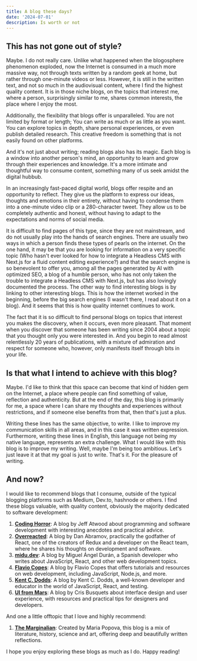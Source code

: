 ```yaml
---
title: A blog these days?
date: '2024-07-01'
description: Is worth or not
---
```


## This has not gone out of style?

Maybe. I do not really care. Unlike what happened when the blogosphere phenomenon exploded, now the Internet is consumed in a much more massive way, not through texts written by a random geek at home, but rather through one-minute videos or less. However, it is still in the written text, and not so much in the audiovisual content, where I find the highest quality content. It is in those niche blogs, on the topics that interest me, where a person, surprisingly similar to me, shares common interests, the place where I enjoy the most.

Additionally, the flexibility that blogs offer is unparalleled. You are not limited by format or length; You can write as much or as little as you want. You can explore topics in depth, share personal experiences, or even publish detailed research. This creative freedom is something that is not easily found on other platforms.

And it's not just about writing; reading blogs also has its magic. Each blog is a window into another person's mind, an opportunity to learn and grow through their experiences and knowledge. It's a more intimate and thoughtful way to consume content, something many of us seek amidst the digital hubbub.

In an increasingly fast-paced digital world, blogs offer respite and an opportunity to reflect. They give us the platform to express our ideas, thoughts and emotions in their entirety, without having to condense them into a one-minute video clip or a 280-character tweet. They allow us to be completely authentic and honest, without having to adapt to the expectations and norms of social media.

It is difficult to find pages of this type, since they are not mainstream, and do not usually play into the hands of search engines. There are usually two ways in which a person finds these types of pearls on the internet. On the one hand, it may be that you are looking for information on a very specific topic (Who hasn't ever looked for how to integrate a Headless CMS with Next.js for a fluid content editing experience?) and that the search engine is so benevolent to offer you, among all the pages generated by AI with optimized SEO, a blog of a humble person, who has not only taken the trouble to integrate a Headless CMS with Next.js, but has also lovingly documented the process. The other way to find interesting blogs is by linking to other interesting blogs. This is how the internet worked in the beginning, before the big search engines (I wasn't there, I read about it on a blog). And it seems that this is how quality internet continues to work.

The fact that it is so difficult to find personal blogs on topics that interest you makes the discovery, when it occurs, even more pleasant. That moment when you discover that someone has been writing since 2004 about a topic that you thought only you were interested in. And you begin to read almost relentlessly 20 years of publications, with a mixture of admiration and respect for someone who, however, only manifests itself through bits in your life.

## Is that what I intend to achieve with this blog?

Maybe. I'd like to think that this space can become that kind of hidden gem on the Internet, a place where people can find something of value, reflection and authenticity. But at the end of the day, this blog is primarily for me, a space where I can share my thoughts and experiences without restrictions, and if someone else benefits from that, then that's just a plus.

Writing these lines has the same objective, to write. I like to improve my communication skills in all areas, and in this case it was written expression. Furthermore, writing these lines in English, this language not being my native language, represents an extra challenge. What I would like with this blog is to improve my writing. Well, maybe I'm being too ambitious. Let's just leave it at that my goal is just to write. That's it. For the pleasure of writing.

## And now?

I would like to recommend blogs that I consume, outside of the typical blogging platforms such as Medium, Dev.to, hashnode or others. I find these blogs valuable, with quality content, obviously the majority dedicated to software development:

1. [**Coding Horror**](https://blog.codinghorror.com/): A blog by Jeff Atwood about programming and software development with interesting anecdotes and practical advice.
2. [**Overreacted**](https://overreacted.io/): A blog by Dan Abramov, practically the godfather of React, one of the creators of Redux and a developer on the React team, where he shares his thoughts on development and software.
3. [**midu.dev**](https://midu.dev/): A blog by Miguel Ángel Durán, a Spanish developer who writes about JavaScript, React, and other web development topics.
4. [**Flavio Copes**](https://flaviocopes.com/): A blog by Flavio Copes that offers tutorials and resources on web development, including JavaScript, Node.js, and more.
5. [**Kent C. Dodds**](https://kentcdodds.com/blog): A blog by Kent C. Dodds, a well-known developer and educator in the world of JavaScript, React, and testing.
6. [**UI from Mars**](https://www.uifrommars.com/): A blog by Cris Busquets about interface design and user experience, with resources and practical tips for designers and developers.

And one a little offtopic that I love and highly recommend:

1. [**The Marginalian**](https://www.themarginalian.org/): Created by Maria Popova, this blog is a mix of literature, history, science and art, offering deep and beautifully written reflections.

I hope you enjoy exploring these blogs as much as I do. Happy reading!